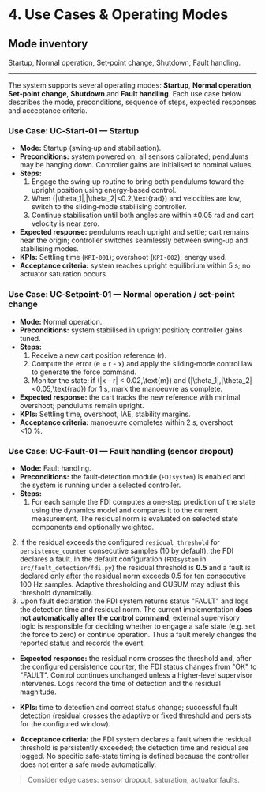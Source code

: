 # 4. Use Cases & Operating Modes

## Mode inventory
Startup, Normal operation, Set‑point change, Shutdown, Fault handling.

---

The system supports several operating modes: **Startup**, **Normal
operation**, **Set‑point change**, **Shutdown** and **Fault handling**.  Each
use case below describes the mode, preconditions, sequence of steps,
expected responses and acceptance criteria.

### Use Case: UC‑Start‑01 — Startup
- **Mode:** Startup (swing‑up and stabilisation).
- **Preconditions:** system powered on; all sensors calibrated; pendulums
  may be hanging down.  Controller gains are initialised to nominal
  values.
- **Steps:**
  1. Engage the swing‑up routine to bring both pendulums toward the
     upright position using energy‑based control.
  2. When \(|\theta_1|,|\theta_2|<0.2\,\text{rad}\) and velocities are low,
     switch to the sliding‑mode stabilising controller.
  3. Continue stabilisation until both angles are within ±0.05 rad and
     cart velocity is near zero.
- **Expected response:** pendulums reach upright and settle; cart remains
  near the origin; controller switches seamlessly between swing‑up and
  stabilising modes.
- **KPIs:** Settling time (`KPI‑001`); overshoot (`KPI‑002`); energy used.
- **Acceptance criteria:** system reaches upright equilibrium within 5 s;
  no actuator saturation occurs.

### Use Case: UC‑Setpoint‑01 — Normal operation / set‑point change
- **Mode:** Normal operation.
- **Preconditions:** system stabilised in upright position; controller
  gains tuned.
- **Steps:**
  1. Receive a new cart position reference \(r\).
  2. Compute the error \(e = r - x\) and apply the sliding‑mode
     control law to generate the force command.
  3. Monitor the state; if \(|x - r| < 0.02\,\text{m}\) and
     \(|\theta_1|,|\theta_2|<0.05\,\text{rad}\) for 1 s, mark the
     manoeuvre as complete.
- **Expected response:** the cart tracks the new reference with
  minimal overshoot; pendulums remain upright.
- **KPIs:** Settling time, overshoot, IAE, stability margins.
- **Acceptance criteria:** manoeuvre completes within 2 s; overshoot <10 %.

### Use Case: UC‑Fault‑01 — Fault handling (sensor dropout)
 - **Mode:** Fault handling.
 - **Preconditions:** the fault‑detection module (`FDIsystem`) is enabled and the system is
   running under a selected controller.
 - **Steps:**
   1. For each sample the FDI computes a one‑step prediction of the state using the
      dynamics model and compares it to the current measurement.  The residual norm
      is evaluated on selected state components and optionally weighted.
  2. If the residual exceeds the configured `residual_threshold` for
      `persistence_counter` consecutive samples (10 by default), the FDI declares a
      fault.  In the default configuration (`FDIsystem` in
      `src/fault_detection/fdi.py`) the residual threshold is **0.5** and a
      fault is declared only after the residual norm exceeds 0.5 for ten
      consecutive 100 Hz samples.  Adaptive thresholding and CUSUM may adjust
      this threshold dynamically.
  3. Upon fault declaration the FDI system returns status "FAULT" and logs
      the detection time and residual norm.  The current implementation
      **does not automatically alter the control command**; external
      supervisory logic is responsible for deciding whether to engage a safe
      state (e.g. set the force to zero) or continue operation.  Thus a
      fault merely changes the reported status and records the event.

 - **Expected response:** the residual norm crosses the threshold and, after
   the configured persistence counter, the FDI status changes from
   "OK" to "FAULT".  Control continues unchanged unless a higher‑level
   supervisor intervenes.  Logs record the time of detection and the
   residual magnitude.

 - **KPIs:** time to detection and correct status change; successful fault
   detection (residual crosses the adaptive or fixed threshold and
   persists for the configured window).

 - **Acceptance criteria:** the FDI system declares a fault when the residual
   threshold is persistently exceeded; the detection time and residual
   are logged.  No specific safe‑state timing is defined because the
   controller does not enter a safe mode automatically.

> Consider edge cases: sensor dropout, saturation, actuator faults.
